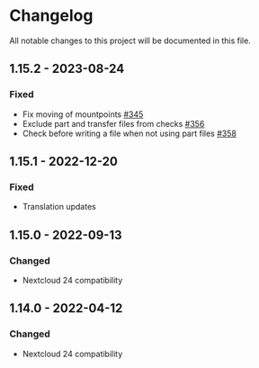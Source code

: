# Changelog
All notable changes to this project will be documented in this file.

## 1.15.2 - 2023-08-24
### Fixed
- Fix moving of mountpoints
  [#345](https://github.com/nextcloud/files_accesscontrol/pull/345)
- Exclude part and transfer files from checks
  [#356](https://github.com/nextcloud/files_accesscontrol/pull/356)
- Check before writing a file when not using part files
  [#358](https://github.com/nextcloud/files_accesscontrol/pull/358)

## 1.15.1 - 2022-12-20
### Fixed
- Translation updates

## 1.15.0 - 2022-09-13
### Changed
- Nextcloud 24 compatibility

## 1.14.0 - 2022-04-12
### Changed
- Nextcloud 24 compatibility

